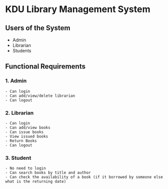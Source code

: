 # KDU Library Management System

## Users of the System
- Admin
- Librarian
- Students 
## Functional Requirements
### 1. Admin
    - Can login
    - Can add/view/delete librarian
    - Can logout
### 2. Librarian
    - Can login
    - Can add/view books
    - Can issue books
    - View issued books
    - Return Books
    - Can logout
### 3. Student 	
    - No need to login
    - Can search books by title and author
    - Can check the availability of a book (if it borrowed by someone else what is the returning date) 
